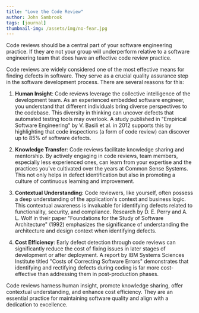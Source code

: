 ```yaml
---
title: "Love the Code Review"
author: John Sambrook
tags: [journal]
thumbnail-img: /assets/img/no-fear.jpg
---
```


Code reviews should be a central part of your software engineering
practice. If they are not your group will underperform relative to a
software engineering team that does have an effective code review
practice.

Code reviews are widely considered one of the most effective means for
finding defects in software. They serve as a crucial quality assurance
step in the software development process. There are several reasons for
this:

1. **Human Insight**: Code reviews leverage the collective
   intelligence of the development team. As an experienced embedded
   software engineer, you understand that different individuals bring
   diverse perspectives to the codebase. This diversity in thinking
   can uncover defects that automated testing tools may overlook. A
   study published in "Empirical Software Engineering" by V. Basili et
   al. in 2012 supports this by highlighting that code inspections (a
   form of code review) can discover up to 85% of software defects.

2. **Knowledge Transfer**: Code reviews facilitate knowledge sharing
   and mentorship. By actively engaging in code reviews, team members,
   especially less experienced ones, can learn from your expertise and
   the practices you've cultivated over the years at Common Sense
   Systems. This not only helps in defect identification but also in
   promoting a culture of continuous learning and improvement.

3. **Contextual Understanding**: Code reviewers, like yourself, often
   possess a deep understanding of the application's context and
   business logic. This contextual awareness is invaluable for
   identifying defects related to functionality, security, and
   compliance. Research by D. E. Perry and A. L. Wolf in their paper
   "Foundations for the Study of Software Architecture" (1992)
   emphasizes the significance of understanding the architecture and
   design context when identifying defects.

4. **Cost Efficiency**: Early defect detection through code reviews
   can significantly reduce the cost of fixing issues in later stages
   of development or after deployment. A report by IBM Systems
   Sciences Institute titled "Costs of Correcting Software Errors"
   demonstrates that identifying and rectifying defects during coding
   is far more cost-effective than addressing them in post-production
   phases.

Code reviews harness human insight, promote knowledge sharing, offer
contextual understanding, and enhance cost efficiency. They are an
essential practice for maintaining software quality and align with a
dedication to excellence.

